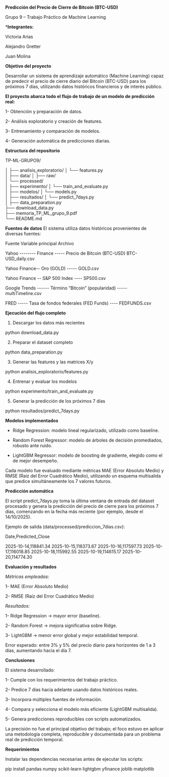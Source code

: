 **Predicción del Precio de Cierre de Bitcoin (BTC-USD)**

Grupo 9 – Trabajo Práctico de Machine Learning

***Integrantes:**

Victoria Arias

Alejandro Gretter

Juan Molina

**Objetivo del proyecto**

Desarrollar un sistema de aprendizaje automático (Machine Learning) capaz de predecir el precio de cierre diario del Bitcoin (BTC-USD) para los próximos 7 días, utilizando datos históricos financieros y de interés público.

**El proyecto abarca todo el flujo de trabajo de un modelo de predicción real:**

1- Obtención y preparación de datos.

2- Análisis exploratorio y creación de features.

3- Entrenamiento y comparación de modelos.

4- Generación automática de predicciones diarias.

**Estructura del repositorio**

TP-ML-GRUPO9/

│
├── analisis_exploratorio/
│   └── features.py             
│
├── data/
│   ├── raw/                     
│   └── processed/              
│
├── experimento/
│   └── train_and_evaluate.py    
│
├── modelos/
│   └── models.py               
│
├── resultados/
│   └── predict_7days.py       
│
├── data_preparation.py         
├── download_data.py             
├── memoria_TP_ML_grupo_9.pdf    
└── README.md

**Fuentes de datos**
El sistema utiliza datos históricos provenientes de diversas fuentes:

Fuente	     Variable principal	     Archivo

Yahoo -------- Finance	-----   Precio de Bitcoin (BTC-USD)	BTC-USD_daily.csv

Yahoo Finance--	Oro (GOLD) ----- GOLD.csv

Yahoo Finance -- S&P 500 Index ---- SP500.csv

Google Trends ------ Término “Bitcoin” (popularidad) ----- multiTimeline.csv

FRED ----- Tasa de fondos federales (FED Funds) ---- FEDFUNDS.csv

**Ejecución del flujo completo**

1. Descargar los datos más recientes

python download_data.py

2. Preparar el dataset completo

python data_preparation.py

3. Generar las features y las matrices X/y

python analisis_exploratorio/features.py

4. Entrenar y evaluar los modelos

python experimento/train_and_evaluate.py

5. Generar la predicción de los próximos 7 días

python resultados/predict_7days.py

**Modelos implementados**

* Ridge Regression: modelo lineal regularizado, utilizado como baseline.

* Random Forest Regressor: modelo de árboles de decisión promediados, robusto ante ruido.

* LightGBM Regressor: modelo de boosting de gradiente, elegido como el de mejor desempeño.

Cada modelo fue evaluado mediante métricas MAE (Error Absoluto Medio) y RMSE (Raíz del Error Cuadrático Medio), utilizando un esquema multisalida que predice simultáneamente los 7 valores futuros.

**Predicción automática**

El script predict_7days.py toma la última ventana de entrada del dataset procesado y genera la predicción del precio de cierre para los próximos 7 días, comenzando en la fecha más reciente (por ejemplo, desde el 14/10/2025).

Ejemplo de salida (data/processed/prediccion_7dias.csv):

Date,Predicted_Close

2025-10-14,118841.34
2025-10-15,118373.67
2025-10-16,117597.73
2025-10-17,116018.85
2025-10-18,115992.55
2025-10-19,114615.17
2025-10-20,114774.30

**Evaluación y resultados**

*Métricas empleadas:*

1- MAE (Error Absoluto Medio)

2- RMSE (Raíz del Error Cuadrático Medio)

*Resultados:*

1- Ridge Regression → mayor error (baseline).

2- Random Forest → mejora significativa sobre Ridge.

3- LightGBM → menor error global y mejor estabilidad temporal.

Error esperado: entre 3% y 5% del precio diario para horizontes de 1 a 3 días, aumentando hacia el día 7.

**Conclusiones**

El sistema desarrollado:

1- Cumple con los requerimientos del trabajo práctico.

2- Predice 7 días hacia adelante usando datos históricos reales.

3- Incorpora múltiples fuentes de información.

4- Compara y selecciona el modelo más eficiente (LightGBM multisalida).

5- Genera predicciones reproducibles con scripts automatizados.

La precisión no fue el principal objetivo del trabajo; el foco estuvo en aplicar una metodología completa, reproducible y documentada para un problema real de predicción temporal.

**Requerimientos**

Instalar las dependencias necesarias antes de ejecutar los scripts:

pip install pandas numpy scikit-learn lightgbm yfinance joblib matplotlib
